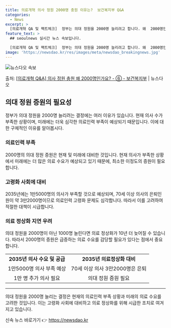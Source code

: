 ```yaml
---
title: 의료개혁 의사 정원 2000명 충원 이유는?  보건복지부 Q&A
categories:
  - News
excerpt: >
  [의료개혁 QA 및 팩트체크]  정부는 의대 정원을 2000명 늘리려고 합니다. 왜  2000명인가요?   …
feature_text: >
  ## seoulnews 실시간 뉴스 속보입니다.

  [의료개혁 QA 및 팩트체크]  정부는 의대 정원을 2000명 늘리려고 합니다. 왜  2000명인가요?   …
image: 'https://newsdao.kr/res/images/meta/newsdao_breakingnews.jpg'
---
```


![뉴스다오 속보](https://newsdao.kr/res/images/meta/newsdao_breakingnews.jpg)

<p>출처: <a href="https://newsdao.kr/3424" rel="dofollow">[의료개혁 Q&A] 의사 정원 충원 왜 2000명인가요? - ⑥ - 보건복지부</a> | 뉴스다오</p>

<h2 data-ke-size="size26">의대 정원 증원의 필요성</h2>
<p data-ke-size="size16">정부가 의대 정원을 2000명 늘리려는 결정에는 여러 이유가 있습니다. 현재 의사 수가 부족한 상황이며, 미래에는 더욱 심각한 의료인력 부족이 예상되기 때문입니다. 이에 대한 구체적인 이유를 알아봅시다.</p>

<h3>의료인력 부족</h3>
<p data-ke-size="size16">2000명의 의대 정원 증원은 현재 및 미래에 대비한 것입니다. 현재 의사가 부족한 상황에서 미래에는 더 많은 의료 수요가 예상되고 있기 때문에, 최소한 이정도의 증원이 필요합니다.</p>

<h3>고령화 사회에 대비</h3>
<p data-ke-size="size16">2035년에는 1만5000명의 의사가 부족할 것으로 예상되며, 70세 이상 의사의 은퇴인원이 약 3만2000명이므로 의료인력 고령화 문제도 심각합니다. 따라서 이를 고려하여 적절한 대책이 시급합니다.</p>

<h3>의료 정상화 지연 우려</h3>
<p data-ke-size="size16">의대 정원을 2000명이 아닌 1000명 늘린다면 의료 정상화가 10년 더 늦어질 수 있습니다. 따라서 2000명의 증원은 급증하는 의료 수요를 감당할 필요가 있다는 점에서 중요합니다.</p>

<table>
	<tr>
		<td style="text-align: center; height: 17px;"><b>2035년 의사 수요 및 공급</b></td>
		<td style="text-align: center; height: 17px;"><b>2035년 의료정상화 대비</b></td>
	</tr>
	<tr>
		<td style="text-align: center; height: 17px;">1만5000명 의사 부족 예상</td>
		<td style="text-align: center; height: 17px;">70세 이상 의사 3만2000명은 은퇴</td>
	</tr>
	<tr>
		<td style="text-align: center; height: 17px;">1만 명 추가 의사 필요</td>
		<td style="text-align: center; height: 17px;">의대 정원 증원 필요</td>
	</tr>
</table>
<hr>
<p data-ke-size="size16">의대 정원을 2000명 늘리는 결정은 현재의 의료인력 부족 상황과 미래의 의료 수요를 고려한 것입니다. 이는 고령화 사회에 대비하고 의료 정상화를 위해 시급한 조치로 여겨지고 있습니다.</p> 

신속 뉴스 바로가기 👉 <a href="https://newsdao.kr" rel="dofollow">https://newsdao.kr</a>


